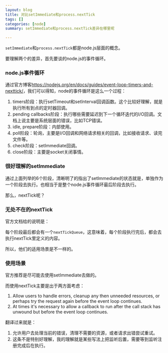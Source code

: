 ```yaml
---
layout: blog
title: 对比setImmediate和process.nextTick
tags: []
categories: [node]
summary: setImmediate和process.nextTick差异在哪里呢

---
```


`setImmediate`和`process.nextTick`都是node.js层面的概念。

要理解两个的差异，首先要谈的node.js的事件循环。

### node.js事件循环

通过官方博客<https://nodejs.org/en/docs/guides/event-loop-timers-and-nexttick/>，我们可以得知，node的事件循环是这么一个过程：

1. timers阶段：执行setTimeout和setInterval回调函数。这个比较好理解，就是执行所有到点的定时器回调。
2. pending callbacks阶段：执行哪些需要延迟到下一个循环迭代的I/O回调。文档上说主要是系统层面的错误，比如TCP错误。
3. idle, prepare阶段：内部使用。
4. poll阶段：轮询，主要是I/O回调和网络请求相关的回调，比如接收请求、读完文件等。
5. check阶段：setImmediate回调。
6. close阶段：主要是socket关闭事情。

### 很好理解的setImmediate

通过上面列举的6个阶段，清晰明了的指出了setImmediate的状态就是，单独作为一个阶段去执行。也相当于是整个node.js事件循环最后阶段去执行。

那么，nextTick呢？

### 无处不在的nextTick

官方文档给的说明是：

每个阶段最后都会有一个`nextTickQueue`，这意味着，每个阶段执行完后，都会去执行nextTick里定义的内容。

所以，他们的适用场景是不一样的。

### 使用场景

官方推荐是尽可能去使用setImmediate去做的。

而使用nextTick主要是出于两方面考虑：

1. Allow users to handle errors, cleanup any then unneeded resources, or perhaps try the request again before the event loop continues.
2. At times it's necessary to allow a callback to run after the call stack has unwound but before the event loop continues.

翻译过来就是：

1. 允许用户去处理当前的错误，清理不需要的资源，或者请求出错尝试重试。
2. 这条不是特别好理解，我的理解就是某些写法上把监听后置，需要等到监听注册完成后在执行。